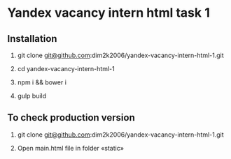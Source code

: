 # Yandex vacancy intern html task 1

## Installation
1. git clone git@github.com:dim2k2006/yandex-vacancy-intern-html-1.git

2. cd yandex-vacancy-intern-html-1

3. npm i && bower i

4. gulp build

## To check production version
1. git clone git@github.com:dim2k2006/yandex-vacancy-intern-html-1.git

2. Open main.html file in folder «static»
